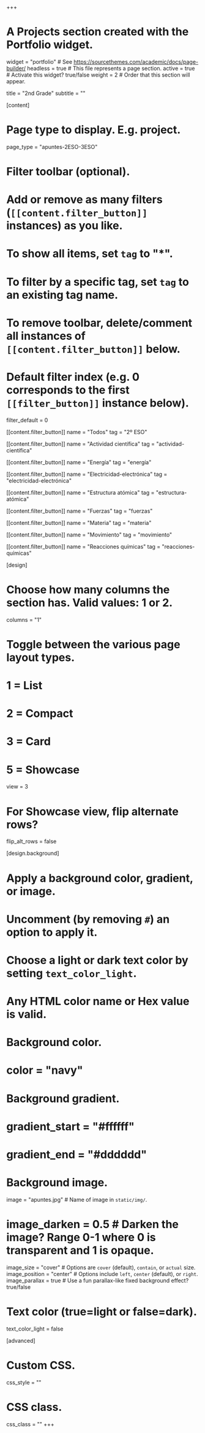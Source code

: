 +++
# A Projects section created with the Portfolio widget.
widget = "portfolio"  # See https://sourcethemes.com/academic/docs/page-builder/
headless = true  # This file represents a page section.
active = true  # Activate this widget? true/false
weight = 2  # Order that this section will appear.

title = "2nd Grade"
subtitle = ""

[content]
  # Page type to display. E.g. project.
  page_type = "apuntes-2ESO-3ESO"
  
  # Filter toolbar (optional).
  # Add or remove as many filters (`[[content.filter_button]]` instances) as you like.
  # To show all items, set `tag` to "*".
  # To filter by a specific tag, set `tag` to an existing tag name.
  # To remove toolbar, delete/comment all instances of `[[content.filter_button]]` below.
  
  # Default filter index (e.g. 0 corresponds to the first `[[filter_button]]` instance below).
  filter_default = 0
  
  [[content.filter_button]]
    name = "Todos"
    tag = "2º ESO"	
	
  [[content.filter_button]]
    name = "Actividad científica"
    tag = "actividad-científica"	
	
  [[content.filter_button]]
    name = "Energía"
    tag = "energía"
	
  [[content.filter_button]]
    name = "Electricidad-electrónica"
    tag = "electricidad-electrónica"		
	
  [[content.filter_button]]
    name = "Estructura atómica"
    tag = "estructura-atómica"
	
  [[content.filter_button]]
    name = "Fuerzas"
    tag = "fuerzas"	
	
  [[content.filter_button]]
    name = "Materia"
    tag = "materia"
	
  [[content.filter_button]]
    name = "Movimiento"
    tag = "movimiento"
	
  [[content.filter_button]]
    name = "Reacciones químicas"
    tag = "reacciones-químicas"	

[design]
  # Choose how many columns the section has. Valid values: 1 or 2.
  columns = "1"

  # Toggle between the various page layout types.
  #   1 = List
  #   2 = Compact
  #   3 = Card
  #   5 = Showcase
  view = 3

  # For Showcase view, flip alternate rows?
  flip_alt_rows = false

[design.background]
  # Apply a background color, gradient, or image.
  #   Uncomment (by removing `#`) an option to apply it.
  #   Choose a light or dark text color by setting `text_color_light`.
  #   Any HTML color name or Hex value is valid.

  # Background color.
  # color = "navy"
  
  # Background gradient.
  # gradient_start = "#ffffff"
  # gradient_end = "#dddddd"
  
  # Background image.
  image = "apuntes.jpg"  # Name of image in `static/img/`.
  # image_darken = 0.5  # Darken the image? Range 0-1 where 0 is transparent and 1 is opaque.
  image_size = "cover"  #  Options are `cover` (default), `contain`, or `actual` size.
  image_position = "center"  # Options include `left`, `center` (default), or `right`.
  image_parallax = true  # Use a fun parallax-like fixed background effect? true/false
  
  # Text color (true=light or false=dark).
  text_color_light = false
  
[advanced]
 # Custom CSS. 
 css_style = ""
 
 # CSS class.
 css_class = ""
+++

